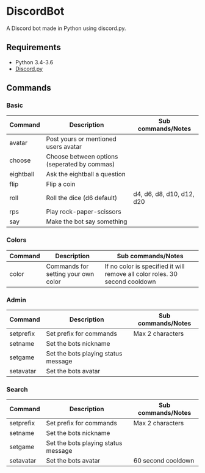 # DiscordBot
A Discord bot made in Python using discord.py.

## Requirements
- Python 3.4-3.6
- [Discord.py](https://github.com/Rapptz/discord.py)

## Commands
### Basic
|Command|Description|Sub commands/Notes|
|---|---|---|
|avatar|Post yours or mentioned users avatar||
|choose|Choose between options (seperated by commas)||
|eightball|Ask the eightball a question||
|flip|Flip a coin||
|roll|Roll the dice (d6 default)|d4, d6, d8, d10, d12, d20|
|rps|Play rock-paper-scissors||
|say|Make the bot say something||
### Colors
|Command|Description|Sub commands/Notes|
|---|---|---|
|color|Commands for setting your own color|If no color is specified it will remove all color roles. 30 second cooldown|
### Admin
|Command|Description|Sub commands/Notes|
|---|---|---|
|setprefix|Set prefix for commands|Max 2 characters|
|setname|Set the bots nickname||
|setgame|Set the bots playing status message||
|setavatar|Set the bots avatar||
### Search
|Command|Description|Sub commands/Notes|
|---|---|---|
|setprefix|Set prefix for commands|Max 2 characters|
|setname|Set the bots nickname||
|setgame|Set the bots playing status message||
|setavatar|Set the bots avatar|60 second cooldown|
